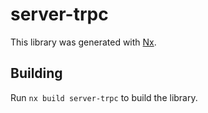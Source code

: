 # server-trpc

This library was generated with [Nx](https://nx.dev).

## Building

Run `nx build server-trpc` to build the library.
